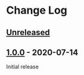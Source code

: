 # Change Log

## [Unreleased]
[Unreleased]: https://github.com/JakeWharton/adb-event-mirror/compare/1.0.0...HEAD


## [1.0.0] - 2020-07-14
[1.0.0]: https://github.com/JakeWharton/adb-event-mirror/releases/tag/1.0.0

Initial release
